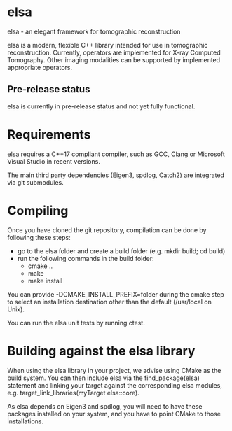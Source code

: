 # elsa

elsa - an elegant framework for tomographic reconstruction

elsa is a modern, flexible C++ library intended for use in tomographic reconstruction.
Currently, operators are implemented for X-ray Computed Tomography. 
Other imaging modalities can be supported by implemented appropriate operators.


## Pre-release status

elsa is currently in pre-release status and not yet fully functional.


# Requirements

elsa requires a C++17 compliant compiler, such as GCC, Clang or Microsoft Visual Studio in recent versions. 

The main third party dependencies (Eigen3, spdlog, Catch2) are integrated via git submodules.


# Compiling

Once you have cloned the git repository, compilation can be done by following these steps:

   * go to the elsa folder and create a build folder (e.g. mkdir build; cd build)
   * run the following commands in the build folder:
      * cmake ..
      * make
      * make install

You can provide -DCMAKE_INSTALL_PREFIX=folder during the cmake step to select an installation destination other than the default (/usr/local on Unix).

You can run the elsa unit tests by running ctest.


# Building against the elsa library

When using the elsa library in your project, we advise using CMake as the build system. You can then include elsa via the find_package(elsa) statement and linking your target against the corresponding elsa modules, e.g. target_link_libraries(myTarget elsa::core).

As elsa depends on Eigen3 and spdlog, you will need to have these packages installed on your system, and you have to point CMake to those installations.

